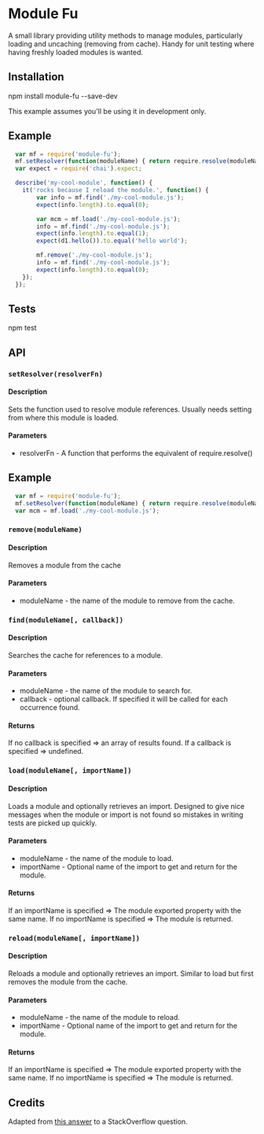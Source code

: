 Module Fu
=========

A small library providing utility methods to manage modules, particularly loading and uncaching (removing from cache). Handy for unit testing where having freshly loaded modules is wanted.

## Installation

  npm install module-fu --save-dev

This example assumes you'll be using it in development only.

## Example

```javascript
  var mf = require('module-fu');
  mf.setResolver(function(moduleName) { return require.resolve(moduleName); });
  var expect = require('chai').expect;

  describe('my-cool-module', function() {	
    it('rocks because I reload the module.', function() {
    	var info = mf.find('./my-cool-module.js');
    	expect(info.length).to.equal(0);

    	var mcm = mf.load('./my-cool-module.js');
    	info = mf.find('./my-cool-module.js');
    	expect(info.length).to.equal(1);
    	expect(d1.hello()).to.equal('hello world');

    	mf.remove('./my-cool-module.js');
    	info = mf.find('./my-cool-module.js');
    	expect(info.length).to.equal(0);
	});
  });
```

## Tests

  npm test

## API

### `setResolver(resolverFn)`
#### Description
Sets the function used to resolve module references.
Usually needs setting from where this module is loaded.
#### Parameters
* resolverFn - A function that performs the equivalent of require.resolve()
## Example

```javascript
  var mf = require('module-fu');
  mf.setResolver(function(moduleName) { return require.resolve(moduleName); });
  var mcm = mf.load('./my-cool-module.js');
```

### `remove(moduleName)`
#### Description
Removes a module from the cache
#### Parameters
* moduleName - the name of the module to remove from the cache.


### `find(moduleName[, callback])`
#### Description
Searches the cache for references to a module.
#### Parameters
* moduleName - the name of the module to search for.
* callback - optional callback. If specified it will be called for each occurrence found.
#### Returns
If no callback is specified => an array of results found.
If a callback is specified => undefined.

### `load(moduleName[, importName])`
#### Description
Loads a module and optionally retrieves an import.
Designed to give nice messages when the module or import is not found so mistakes in
writing tests are picked up quickly.
#### Parameters
* moduleName - the name of the module to load.
* importName - Optional name of the import to get and return for the module.
#### Returns
If an importName is specified => The module exported property with the same name.
If no importName is specified => The module is returned.

### `reload(moduleName[, importName])`
#### Description
Reloads a module and optionally retrieves an import.
Similar to load but first removes the module from the cache.
#### Parameters
* moduleName - the name of the module to reload.
* importName - Optional name of the import to get and return for the module.
#### Returns
If an importName is specified => The module exported property with the same name.
If no importName is specified => The module is returned.

## Credits

Adapted from [this answer](http://stackoverflow.com/a/14801711) to a StackOverflow question.